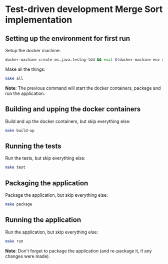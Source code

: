 # Test-driven development Merge Sort implementation

## Setting up the environment for first run
Setup the docker machine:
```bash
docker-machine create ms.java.testng-tdd && eval $(docker-machine env ms.java.testng-tdd)
```

Make all the things:
```bash
make all
```
**Note**: The previous command will start the docker containers, package and run the application.

## Building and upping the docker containers
Build and up the docker containers, but skip everything else:
```bash
make build-up
```

## Running the tests
Run the tests, but skip everything else:
```bash
make test
```

## Packaging the application
Package the application, but skip everything else:
```bash
make package
```

## Running the application
Run the application, but skip everything else:
```bash
make run
```
**Note**: Don't forget to package the application (and re-package it, if any changes were made).
